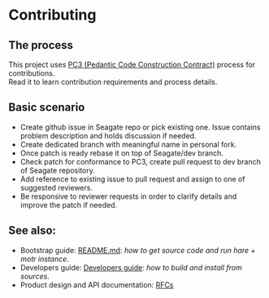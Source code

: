 <!--
  Copyright (c) 2020 Seagate Technology LLC and/or its Affiliates

  Licensed under the Apache License, Version 2.0 (the "License");
  you may not use this file except in compliance with the License.
  You may obtain a copy of the License at

      http://www.apache.org/licenses/LICENSE-2.0

  Unless required by applicable law or agreed to in writing, software
  distributed under the License is distributed on an "AS IS" BASIS,
  WITHOUT WARRANTIES OR CONDITIONS OF ANY KIND, either express or implied.
  See the License for the specific language governing permissions and
  limitations under the License.

  For any questions about this software or licensing,
  please email opensource@seagate.com or cortx-questions@seagate.com.
-->

# Contributing

## The process
This project uses
[PC3 (Pedantic Code Construction Contract)](rfc/9/README.md)
process for contributions.  
Read it to learn contribution requirements and
process details.

## Basic scenario
* Create github issue in Seagate repo or pick existing one. Issue contains problem description and holds discussion if needed.
* Create dedicated branch with meaningful name in personal fork.
* Once patch is ready rebase it on top of Seagate/dev branch.
* Check patch for conformance to PC3, create pull request to dev branch of Seagate repository.
* Add reference to existing issue to pull request and assign to one of suggested reviewers.
* Be responsive to reviewer requests in order to clarify details and improve the patch if needed.

## See also:
* Bootstrap guide: [README.md](README.md): _how to get source code and run hare + motr instance_.
* Developers guide: [Developers guide](README_developers.md): _how to build and install from sources_.
* Product design and API documentation: [RFCs](rfc/)
